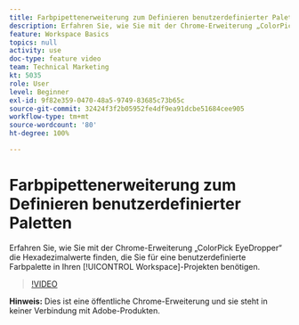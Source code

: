 ```yaml
---
title: Farbpipettenerweiterung zum Definieren benutzerdefinierter Paletten
description: Erfahren Sie, wie Sie mit der Chrome-Erweiterung „ColorPick EyeDropper“ die Hexadezimalwerte finden, die Sie für eine benutzerdefinierte Farbpalette in Ihren Workspace-Projekten benötigen.
feature: Workspace Basics
topics: null
activity: use
doc-type: feature video
team: Technical Marketing
kt: 5035
role: User
level: Beginner
exl-id: 9f82e359-0470-48a5-9749-83685c73b65c
source-git-commit: 32424f3f2b05952fe4df9ea91dcbe51684cee905
workflow-type: tm+mt
source-wordcount: '80'
ht-degree: 100%

---
```


# Farbpipettenerweiterung zum Definieren benutzerdefinierter Paletten

Erfahren Sie, wie Sie mit der Chrome-Erweiterung „ColorPick EyeDropper“ die Hexadezimalwerte finden, die Sie für eine benutzerdefinierte Farbpalette in Ihren [!UICONTROL Workspace]-Projekten benötigen.

>[!VIDEO](https://video.tv.adobe.com/v/33775/?quality=12)

**Hinweis:** Dies ist eine öffentliche Chrome-Erweiterung und sie steht in keiner Verbindung mit Adobe-Produkten.
